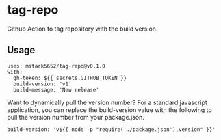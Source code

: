 # tag-repo
Github Action to tag repository with the build version.

## Usage
```
uses: mstark5652/tag-repo@v0.1.0
with:
  gh-token: ${{ secrets.GITHUB_TOKEN }}
  build-version: 'v1'
  build-message: 'New release'
```

Want to dynamically pull the version number? For a standard javascript application, you can replace the build-version value with the following to pull the version number from your package.json.
```
build-version: 'v${{ node -p "require('./package.json').version" }}'
```
